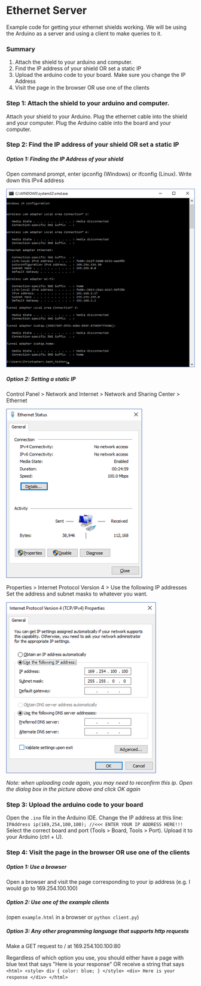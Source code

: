 # Ethernet Server
Example code for getting your ethernet shields working. We will be using the Arduino as a server and using a client to make queries to it.

### Summary
1. Attach the shield to your arduino and computer.
2. Find the IP address of your shield OR set a static IP
3. Upload the arduino code to your board. Make sure you change the IP Address
4. Visit the page in the browser OR use one of the clients

### Step 1: Attach the shield to your arduino and computer.
Attach your shield to your Arduino. Plug the ethernet cable into the shield and your computer. Plug the Arduino cable into the board and your computer.

### Step 2: Find the IP address of your shield OR set a static IP
##### Option 1: Finding the IP Address of your shield
Open command prompt, enter ipconfig (Windows) or ifconfig (Linux). Write down this IPv4 address

![ipconfig](ipconfig.png)

##### Option 2: Setting a static IP
Control Panel > Network and Internet > Network and Sharing Center > Ethernet

![ethernet panel](ethernet.png)

Properties > Internet Protocol Version 4 > Use the following IP addresses
Set the address and subnet masks to whatever you want.

![ipv4](ipv4.png)

*Note: when uploading code again, you may need to reconfirm this ip. Open the dialog box in the picture above and click OK again*

### Step 3: Upload the arduino code to your board
Open the `.ino` file in the Arduino IDE. Change the IP address at this line: `IPAddress ip(169,254,100,100); //<<< ENTER YOUR IP ADDRESS HERE!!! `
Select the correct board and port (Tools > Board, Tools > Port). Upload it to your Arduino (ctrl + U).

### Step 4: Visit the page in the browser OR use one of the clients
##### Option 1: Use a browser
Open a browser and visit the page corresponding to your ip address (e.g. I would go to 169.254.100.100)
##### Option 2: Use one of the example clients
(open `example.html` in a browser or `python client.py`)
##### Option 3: Any other programming language that supports http requests
Make a GET request to / at 169.254.100.100:80

Regardless of which option you use, you should either have a page with blue text that says "Here is your response" OR receive a string that says
`<html> <style> div { color: blue; } </style> <div> Here is your response </div> </html>`